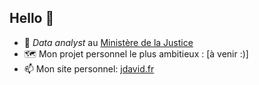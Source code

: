 ## Hello 👋

- 🔭 _Data analyst_ au [Ministère de la Justice](https://www.justice.gouv.fr/)
- 🗺️ Mon projet personnel le plus ambitieux : [à venir :)]
- 📫 Mon site personnel: [jdavid.fr](http://jdavid.fr)
